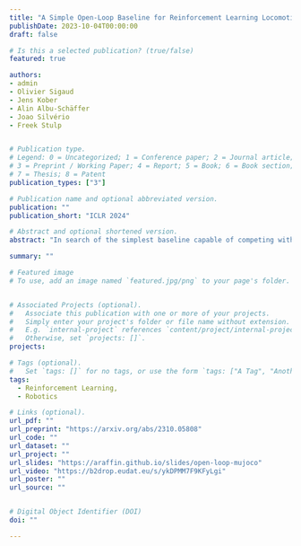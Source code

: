 ```yaml
---
title: "A Simple Open-Loop Baseline for Reinforcement Learning Locomotion Tasks"
publishDate: 2023-10-04T00:00:00
draft: false

# Is this a selected publication? (true/false)
featured: true

authors:
- admin
- Olivier Sigaud
- Jens Kober
- Alin Albu-Schäffer
- Joao Silvério
- Freek Stulp


# Publication type.
# Legend: 0 = Uncategorized; 1 = Conference paper; 2 = Journal article;
# 3 = Preprint / Working Paper; 4 = Report; 5 = Book; 6 = Book section;
# 7 = Thesis; 8 = Patent
publication_types: ["3"]

# Publication name and optional abbreviated version.
publication: ""
publication_short: "ICLR 2024"

# Abstract and optional shortened version.
abstract: "In search of the simplest baseline capable of competing with Deep Reinforcement Learning on locomotion tasks, we propose a biologically inspired model-free open-loop strategy. Drawing upon prior knowledge and harnessing the elegance of simple oscillators to generate periodic joint motions, it achieves respectable performance in five different locomotion environments, with a number of tunable parameters that is a tiny fraction of the thousands typically required by RL algorithms. Unlike RL methods, which are prone to performance degradation when exposed to sensor noise or failure, our open-loop oscillators exhibit remarkable robustness due to their lack of reliance on sensors. Furthermore, we showcase a successful transfer from simulation to reality using an elastic quadruped, all without the need for randomization or reward engineering. "

summary: ""

# Featured image
# To use, add an image named `featured.jpg/png` to your page's folder.


# Associated Projects (optional).
#   Associate this publication with one or more of your projects.
#   Simply enter your project's folder or file name without extension.
#   E.g. `internal-project` references `content/project/internal-project/index.md`.
#   Otherwise, set `projects: []`.
projects:

# Tags (optional).
#   Set `tags: []` for no tags, or use the form `tags: ["A Tag", "Another Tag"]` for one or more tags.
tags:
  - Reinforcement Learning,
  - Robotics

# Links (optional).
url_pdf: ""
url_preprint: "https://arxiv.org/abs/2310.05808"
url_code: ""
url_dataset: ""
url_project: ""
url_slides: "https://araffin.github.io/slides/open-loop-mujoco"
url_video: "https://b2drop.eudat.eu/s/ykDPMM7F9KFyLgi"
url_poster: ""
url_source: ""


# Digital Object Identifier (DOI)
doi: ""

---
```

